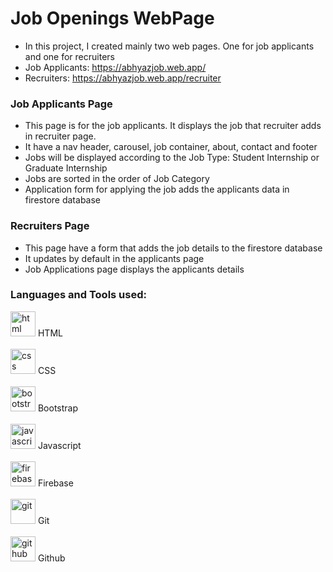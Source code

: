 # Job Openings WebPage 


- In this project, I created mainly two web pages. One for job applicants and one for recruiters
- Job Applicants: https://abhyazjob.web.app/
- Recruiters: https://abhyazjob.web.app/recruiter

### Job Applicants Page
- This page is for the job applicants. It displays the job that recruiter adds in recruiter page.
- It have a nav header, carousel, job container, about, contact and footer
- Jobs will be displayed according to the Job Type: Student Internship or Graduate Internship
- Jobs are sorted in the order of Job Category
- Application form for applying the job adds the applicants data in firestore database


### Recruiters Page
- This page have a form that adds the job details to the firestore database
- It updates by default in the applicants page
- Job Applications page displays the applicants details



### Languages and Tools used:
<img src="https://www.vectorlogo.zone/logos/w3_html5/w3_html5-icon.svg" alt="html" height="40"/> HTML
<br><br>
<img src="https://www.vectorlogo.zone/logos/w3_css/w3_css-icon.svg" alt="css" height="40"/> CSS 
<br><br>
<img src="https://upload.vectorlogo.zone/logos/getbootstrap/images/987f8f6c-263a-47b1-a85d-853cfca215d9.svg" alt="bootstrap" height="40"/>  Bootstrap
<br><br>
<img src="https://upload.vectorlogo.zone/logos/javascript/images/239ec8a4-163e-4792-83b6-3f6d96911757.svg" alt="javascript" height="40"/> Javascript
<br><br>
<img src="https://www.vectorlogo.zone/logos/firebase/firebase-icon.svg" alt="firebase" height="40"/> Firebase
<br><br>
<img src="https://www.vectorlogo.zone/logos/git-scm/git-scm-icon.svg" alt="git" height="40"/> Git
<br><br>
<img src="https://www.vectorlogo.zone/logos/github/github-tile.svg" alt="github" height="40"/> Github
<br><br>
